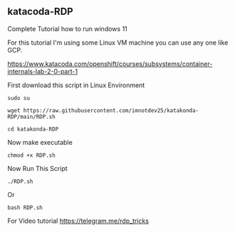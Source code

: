 ## katacoda-RDP
Complete Tutorial how to run windows 11

For this tutorial I'm using some Linux VM machine you can use any one like GCP.

https://www.katacoda.com/openshift/courses/subsystems/container-internals-lab-2-0-part-1

First download this script in Linux Environment

~~~
sudo su
~~~

~~~
wget https://raw.githubusercontent.com/imnotdev25/katakonda-RDP/main/RDP.sh
~~~
~~~
cd katakonda-RDP
~~~

Now make executable

~~~
chmod +x RDP.sh
~~~

Now Run This Script

~~~
./RDP.sh
~~~

Or 

~~~
bash RDP.sh
~~~

For Video tutorial
https://telegram.me/rdp_tricks
